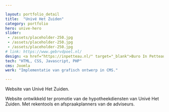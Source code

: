 ```yaml
---

layout: portfolio_detail
title:  "Univé Het Zuiden"
category: portfolio
hero: unive-hero
slider: 
 - /assets/placeholder-250.jpg
 - /assets/placeholder-250.jpg
 - /assets/placeholder-250.jpg
# link: https://www.gebrvdpoel.nl/
design: <a href="https://inpetteau.nl/" target="_blank">Buro In Petteau</a>
tech: "HTML, CSS, Javascript, PHP"
cms: Joomla
werk: "Implementatie van grafisch ontwerp in CMS."

---
```


Website van Univé Het Zuiden.

Website ontwikkeld ter promotie van de hypotheekdiensten van Univé Het Zuiden. Met rekentools en afspraakplanners van de adviseurs.

